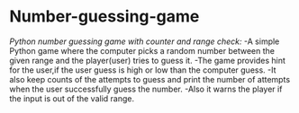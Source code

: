 # Number-guessing-game
*Python number guessing game with counter and range check:*
-A simple Python game where the computer picks a random number between the given range and the player(user) tries to guess it.
-The game provides hint for the user,if the user guess is high or low than the computer guess.
-It also keep counts of the attempts to guess and print the number of attempts when the user successfully guess the number.
-Also it warns the player if the input is out of the valid range.
